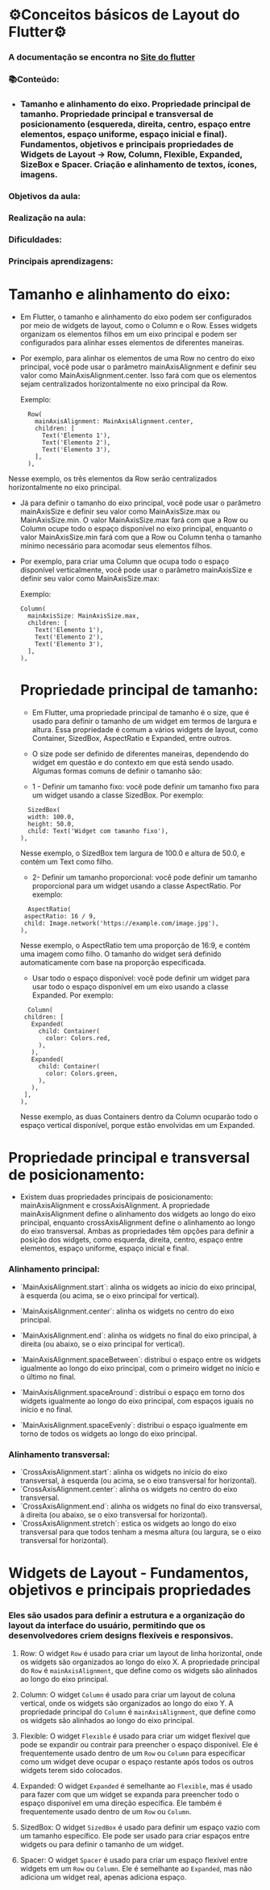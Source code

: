 # ⚙Conceitos básicos de Layout do Flutter⚙

### A documentação se encontra no [Site do flutter](https://docs.flutter.dev/codelabs/layout-basics)

### 📚Conteúdo:
* ### Tamanho e alinhamento do eixo. Propriedade principal de tamanho. Propriedade principal e transversal de posicionamento (esquereda, direita, centro, espaço entre elementos, espaço uniforme, espaço inicial e final). Fundamentos, objetivos e principais propriedades de Widgets de Layout → Row, Column, Flexible, Expanded, SizeBox e Spacer. Criação e alinhamento de textos, ícones, imagens.

### Objetivos da aula:

### Realização na aula:

### Dificuldades:

### Principais aprendizagens:

# Tamanho e alinhamento do eixo:

* Em Flutter, o tamanho e alinhamento do eixo podem ser configurados por meio de widgets de layout, como o Column e o Row. Esses widgets organizam os elementos filhos em um eixo principal e podem ser configurados para alinhar esses elementos de diferentes maneiras.
* Por exemplo, para alinhar os elementos de uma Row no centro do eixo principal, você pode usar o parâmetro mainAxisAlignment e definir seu valor como MainAxisAlignment.center. Isso fará com que os elementos sejam centralizados horizontalmente no eixo principal da Row.

  Exemplo:
  ```
    Row(
      mainAxisAlignment: MainAxisAlignment.center,
      children: [
        Text('Elemento 1'),
        Text('Elemento 2'),
        Text('Elemento 3'),
      ],
    ),
  ```
Nesse exemplo, os três elementos da Row serão centralizados horizontalmente no eixo principal.

* Já para definir o tamanho do eixo principal, você pode usar o parâmetro mainAxisSize e definir seu valor como MainAxisSize.max ou MainAxisSize.min. O valor MainAxisSize.max fará com que a Row ou Column ocupe todo o espaço disponível no eixo principal, enquanto o valor MainAxisSize.min fará com que a Row ou Column tenha o tamanho mínimo necessário para acomodar seus elementos filhos.
* Por exemplo, para criar uma Column que ocupa todo o espaço disponível verticalmente, você pode usar o parâmetro mainAxisSize e definir seu valor como MainAxisSize.max:

  Exemplo:
  ```
  Column(
    mainAxisSize: MainAxisSize.max,
    children: [
      Text('Elemento 1'),
      Text('Elemento 2'),
      Text('Elemento 3'),
    ],
  ),
  ```
  # Propriedade principal de tamanho:
  
  * Em Flutter, uma propriedade principal de tamanho é o size, que é usado para definir o tamanho de um widget em termos de largura e altura. Essa propriedade é comum a vários widgets de layout, como Container, SizedBox, AspectRatio e Expanded, entre outros.
  * O size pode ser definido de diferentes maneiras, dependendo do widget em questão e do contexto em que está sendo usado. Algumas formas comuns de definir o tamanho são:

   * 1 - Definir um tamanho fixo: você pode definir um tamanho fixo para um widget usando a classe SizedBox. Por exemplo:
  ```
    SizedBox(
    width: 100.0,
    height: 50.0,
    child: Text('Widget com tamanho fixo'),
  ),
  ```
  Nesse exemplo, o SizedBox tem largura de 100.0 e altura de 50.0, e contém um Text como filho.
  
   * 2- Definir um tamanho proporcional: você pode definir um tamanho proporcional para um widget usando a classe AspectRatio. Por exemplo:
   ```
     AspectRatio(
    aspectRatio: 16 / 9,
    child: Image.network('https://example.com/image.jpg'),
  ),
   ```
   Nesse exemplo, o AspectRatio tem uma proporção de 16:9, e contém uma imagem como filho. O tamanho do widget será definido automaticamente com base na proporção especificada.
   
   * Usar todo o espaço disponível: você pode definir um widget para usar todo o espaço disponível em um eixo usando a classe Expanded. Por exemplo:
   ```
     Column(
    children: [
      Expanded(
        child: Container(
          color: Colors.red,
        ),
      ),
      Expanded(
        child: Container(
          color: Colors.green,
        ),
      ),
    ],
  ),
   ```
   Nesse exemplo, as duas Containers dentro da Column ocuparão todo o espaço vertical disponível, porque estão envolvidas em um Expanded.

# Propriedade principal e transversal de posicionamento:

* Existem duas propriedades principais de posicionamento: mainAxisAlignment e crossAxisAlignment. A propriedade mainAxisAlignment define o alinhamento dos widgets ao longo do eixo principal, enquanto crossAxisAlignment define o alinhamento ao longo do eixo transversal. Ambas as propriedades têm opções para definir a posição dos widgets, como esquerda, direita, centro, espaço entre elementos, espaço uniforme, espaço inicial e final.

### Alinhamento principal:
  * ´MainAxisAlignment.start´: alinha os widgets ao início do eixo principal, à esquerda (ou acima, se o eixo principal for vertical).
  
  * ´MainAxisAlignment.center´: alinha os widgets no centro do eixo principal.
  
  * ´MainAxisAlignment.end´: alinha os widgets no final do eixo principal, à direita (ou abaixo, se o eixo principal for vertical).
  
  * ´MainAxisAlignment.spaceBetween´: distribui o espaço entre os widgets igualmente ao longo do eixo principal, com o primeiro widget no início e o último no final.
  
  * ´MainAxisAlignment.spaceAround´: distribui o espaço em torno dos widgets igualmente ao longo do eixo principal, com espaços iguais no início e no final.
  
  * ´MainAxisAlignment.spaceEvenly´: distribui o espaço igualmente em torno de todos os widgets ao longo do eixo principal.

### Alinhamento transversal:
  * ´CrossAxisAlignment.start´: alinha os widgets no início do eixo transversal, à esquerda (ou acima, se o eixo transversal for horizontal).
  * ´CrossAxisAlignment.center´: alinha os widgets no centro do eixo transversal.
  * ´CrossAxisAlignment.end´: alinha os widgets no final do eixo transversal, à direita (ou abaixo, se o eixo transversal for horizontal).
  * ´CrossAxisAlignment.stretch´: estica os widgets ao longo do eixo transversal para que todos tenham a mesma altura (ou largura, se o eixo transversal for horizontal).

# Widgets de Layout - Fundamentos, objetivos e principais propriedades
### Eles são usados para definir a estrutura e a organização do layout da interface do usuário, permitindo que os desenvolvedores criem designs flexíveis e responsivos.


1. Row:
O widget `Row` é usado para criar um layout de linha horizontal, onde os widgets são organizados ao longo do eixo X. A propriedade principal do `Row` é `mainAxisAlignment`, que define como os widgets são alinhados ao longo do eixo principal.

2. Column:
O widget `Column` é usado para criar um layout de coluna vertical, onde os widgets são organizados ao longo do eixo Y. A propriedade principal do `Column` é `mainAxisAlignment`, que define como os widgets são alinhados ao longo do eixo principal.

3. Flexible:
O widget `Flexible` é usado para criar um widget flexível que pode se expandir ou contrair para preencher o espaço disponível. Ele é frequentemente usado dentro de um `Row` ou `Column` para especificar como um widget deve ocupar o espaço restante após todos os outros widgets terem sido colocados.

4. Expanded:
O widget `Expanded` é semelhante ao `Flexible`, mas é usado para fazer com que um widget se expanda para preencher todo o espaço disponível em uma direção específica. Ele também é frequentemente usado dentro de um `Row` ou `Column`.

5. SizedBox:
O widget `SizedBox` é usado para definir um espaço vazio com um tamanho específico. Ele pode ser usado para criar espaços entre widgets ou para definir o tamanho de um widget.

6. Spacer:
O widget `Spacer` é usado para criar um espaço flexível entre widgets em um `Row` ou `Column`. Ele é semelhante ao `Expanded`, mas não adiciona um widget real, apenas adiciona espaço.

